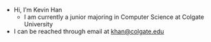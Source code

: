 - Hi, I’m Kevin Han
  - I am currently a junior majoring in Computer Science at Colgate University
- I can be reached through email at khan@colgate.edu

<!---
khantact/khantact is a ✨ special ✨ repository because its `README.md` (this file) appears on your GitHub profile.
You can click the Preview link to take a look at your changes.
--->
